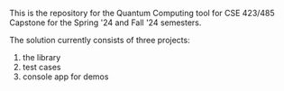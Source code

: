 This is the repository for the Quantum Computing tool for CSE 423/485 Capstone for the Spring '24 and Fall '24 semesters. 

The solution currently consists of three projects:
1. the library
2. test cases
3. console app for demos
